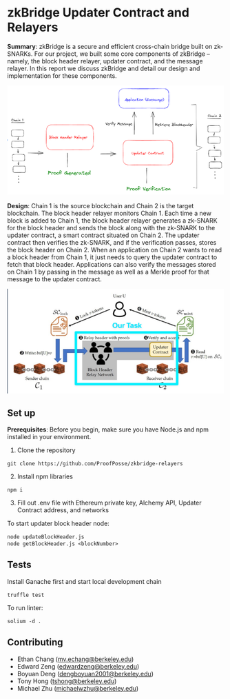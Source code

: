 # zkBridge Updater Contract and Relayers

**Summary**: zkBridge is a secure and efficient cross-chain bridge built on zk-SNARKs. For our project, we built some core components of zkBridge – namely, the block header relayer, updater contract, and the message relayer. In this report we discuss zkBridge and detail our design and implementation for these components.

![image info](./img/overview.png)

**Design**: Chain 1 is the source blockchain and Chain 2 is the target blockchain. The block header relayer monitors Chain 1. Each time a new block is added to Chain 1, the block header relayer generates a zk-SNARK for the block header and sends the block along with the zk-SNARK to the updater contract, a smart contract situated on Chain 2. The updater contract then verifies the zk-SNARK, and if the verification passes, stores the block header on Chain 2. When an application on Chain 2 wants to read a block header from Chain 1, it just needs to query the updater contract to fetch that block header. Applications can also verify the messages stored on Chain 1 by passing in the message as well as a Merkle proof for that message to the updater contract.

![image info](./img/design.png)

## Set up

**Prerequisites**: Before you begin, make sure you have Node.js and npm installed in your environment.
 
1. Clone the repository
```
git clone https://github.com/ProofPosse/zkbridge-relayers
```

2. Install npm libraries
```
npm i
```

3. Fill out .env file with Ethereum private key, Alchemy API, Updater Contract address, and networks

To start updater block header node:
```
node updateBlockHeader.js
node getBlockHeader.js <blockNumber>
```

## Tests

Install Ganache first and start local development chain

```
truffle test
```

To run linter:

```
solium -d .
```

## Contributing
- Ethan Chang (mv.echang@berkeley.edu)
- Edward Zeng (edwardzeng@berkeley.edu)
- Boyuan Deng (dengboyuan2001@berkeley.edu)
- Tony Hong (tshong@berkeley.edu)
- Michael Zhu (michaelwzhu@berkeley.edu)

